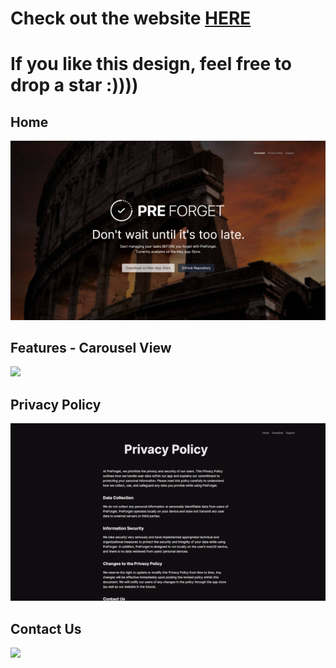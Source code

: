 # Check out the website [HERE](https://preforget.vercel.app)
# If you like this design, feel free to drop a star :))))

## Home
<img src="public/readme-sources/home.png">

## Features - Carousel View
<img src="public/readme-sources/carousel.gif">

## Privacy Policy
<img src="public/readme-sources/privacy policy.gif">

## Contact Us
<img src="public/readme-sources/contact us.gif">
